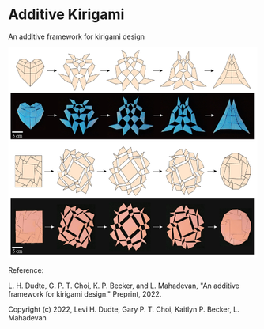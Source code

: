 # Additive Kirigami
An additive framework for kirigami design 

<img src = "https://github.com/garyptchoi/additive-kirigami/blob/main/additive-kirigami.jpg" width="600" height="425" />

Reference:

L. H. Dudte, G. P. T. Choi, K. P. Becker, and L. Mahadevan, "An additive framework for kirigami design." Preprint, 2022.

Copyright (c) 2022, Levi H. Dudte, Gary P. T. Choi, Kaitlyn P. Becker, L. Mahadevan
